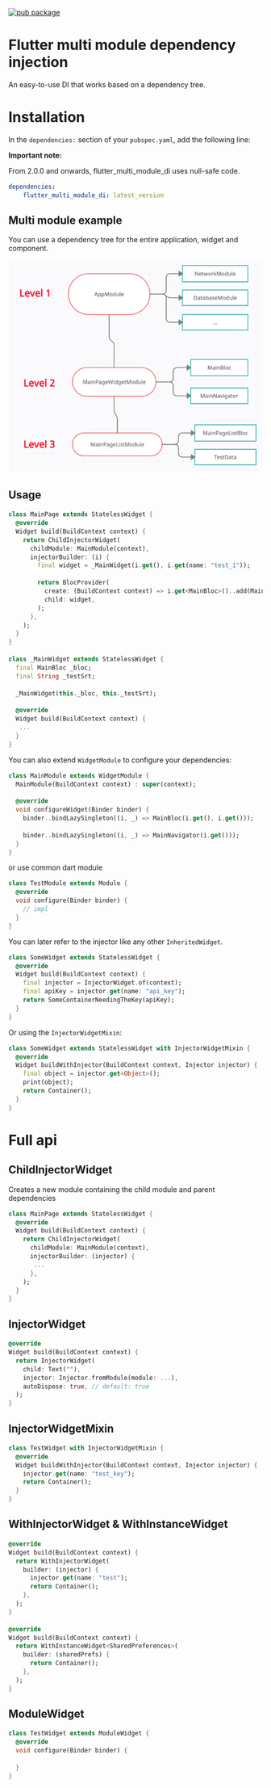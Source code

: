 [![pub package](https://img.shields.io/pub/v/flutter_multi_module_di.svg)](https://pub.dartlang.org/packages/flutter_multi_module_di)

# Flutter multi module dependency injection

An easy-to-use DI that works based on a dependency tree. 

# Installation
In the `dependencies:` section of your `pubspec.yaml`, add the following line:

<b>Important note:</b>

From 2.0.0 and onwards, flutter_multi_module_di uses null-safe code.

```yaml
dependencies:
    flutter_multi_module_di: latest_version
```

## Multi module example

You can use a dependency tree for the entire application, widget and component.
<p align="center">
<img src="https://raw.githubusercontent.com/cilestal/flutter-multi-module-di/main/diag.png">
</p>

## Usage

```dart
class MainPage extends StatelessWidget {
  @override
  Widget build(BuildContext context) {
    return ChildInjectorWidget(
      childModule: MainModule(context),
      injectorBuilder: (i) {
        final widget = _MainWidget(i.get(), i.get(name: "test_1"));

        return BlocProvider(
          create: (BuildContext context) => i.get<MainBloc>()..add(MainPageOpenedEvent()),
          child: widget,
        );
      },
    );
  }
}

class _MainWidget extends StatelessWidget {
  final MainBloc _bloc;
  final String _testSrt;

  _MainWidget(this._bloc, this._testSrt);

  @override
  Widget build(BuildContext context) {
   ...
  }
}
```

You can also extend `WidgetModule` to configure your dependencies:

```dart
class MainModule extends WidgetModule {
  MainModule(BuildContext context) : super(context);

  @override
  void configureWidget(Binder binder) {
    binder..bindLazySingleton((i, _) => MainBloc(i.get(), i.get()));

    binder..bindLazySingleton((i, _) => MainNavigator(i.get()));
  }
}
```

or use common dart module

```dart
class TestModule extends Module {
  @override
  void configure(Binder binder) {
    // impl
  }
}
```

You can later refer to the injector like any other `InheritedWidget`.

```dart
class SomeWidget extends StatelessWidget {
  @override
  Widget build(BuildContext context) {
    final injector = InjectorWidget.of(context);
    final apiKey = injector.get(name: "api_key");
    return SomeContainerNeedingTheKey(apiKey);
  }
}
```

Or using the `InjectorWidgetMixin`:

```dart
class SomeWidget extends StatelessWidget with InjectorWidgetMixin {
  @override
  Widget buildWithInjector(BuildContext context, Injector injector) {
    final object = injector.get<Object>();
    print(object);
    return Container();
  }
}
```


# Full api

## ChildInjectorWidget

Creates a new module containing the child module and parent dependencies

```dart
class MainPage extends StatelessWidget {
  @override
  Widget build(BuildContext context) {
    return ChildInjectorWidget(
      childModule: MainModule(context),
      injectorBuilder: (injector) {
       ...
      },
    );
  }
}
```

## InjectorWidget
```dart
@override
Widget build(BuildContext context) {
  return InjectorWidget(
    child: Text(""),
    injector: Injector.fromModule(module: ...),
    autoDispose: true, // default: true
  );
}
```

## InjectorWidgetMixin
```dart
class TestWidget with InjectorWidgetMixin {
  @override
  Widget buildWithInjector(BuildContext context, Injector injector) {
    injector.get(name: "test_key");
    return Container();
  }
}
```

## WithInjectorWidget & WithInstanceWidget
```dart
@override
Widget build(BuildContext context) {
  return WithInjectorWidget(
    builder: (injector) {
      injector.get(name: "test");
      return Container();
    },
  );
}

@override
Widget build(BuildContext context) {
  return WithInstanceWidget<SharedPreferences>(
    builder: (sharedPrefs) {
      return Container();
    },
  );
}
```

## ModuleWidget
```dart
class TestWidget extends ModuleWidget {
  @override
  void configure(Binder binder) {
    
  }
}
```
